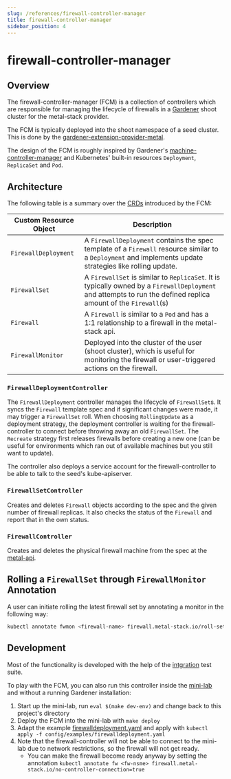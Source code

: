 ```yaml
---
slug: /references/firewall-controller-manager
title: firewall-controller-manager
sidebar_position: 4
---
```


# firewall-controller-manager

## Overview

The firewall-controller-manager (FCM) is a collection of controllers which are responsible for managing the lifecycle of firewalls in a [Gardener](https://gardener.cloud/) shoot cluster for the metal-stack provider.

The FCM is typically deployed into the shoot namespace of a seed cluster. This is done by the [gardener-extension-provider-metal](https://github.com/metal-stack/gardener-extension-provider-metal/).

The design of the FCM is roughly inspired by Gardener's [machine-controller-manager](https://github.com/gardener/machine-controller-manager) and Kubernetes' built-in resources `Deployment`, `ReplicaSet` and `Pod`.

## Architecture

The following table is a summary over the [CRDs](https://kubernetes.io/docs/concepts/extend-kubernetes/api-extension/custom-resources/) introduced by the FCM:

| Custom Resource Object | Description                                                                                                                                                     |
| ---------------------- | --------------------------------------------------------------------------------------------------------------------------------------------------------------- |
| `FirewallDeployment`   | A `FirewallDeployment` contains the spec template of a `Firewall` resource similar to a `Deployment` and implements update strategies like rolling update.      |
| `FirewallSet`          | A `FirewallSet` is similar to `ReplicaSet`. It is typically owned by a `FirewallDeployment` and attempts to run the defined replica amount of the `Firewall`(s) |
| `Firewall`             | A `Firewall` is similar to a `Pod` and has a 1:1 relationship to a firewall in the metal-stack api.                                                             |
| `FirewallMonitor`      | Deployed into the cluster of the user (shoot cluster), which is useful for monitoring the firewall or user-triggered actions on the firewall.                   |

### `FirewallDeploymentController`

The `FirewallDeployment` controller manages the lifecycle of `FirewallSet`s. It syncs the `Firewall` template spec and if significant changes were made, it may trigger a `FirewallSet` roll. When choosing `RollingUpdate` as a deployment strategy, the deployment controller is waiting for the firewall-controller to connect before throwing away an old `FirewallSet`. The `Recreate` strategy first releases firewalls before creating a new one (can be useful for environments which ran out of available machines but you still want to update).

The controller also deploys a service account for the firewall-controller to be able to talk to the seed's kube-apiserver.

### `FirewallSetController`

Creates and deletes `Firewall` objects according to the spec and the given number of firewall replicas. It also checks the status of the `Firewall` and report that in the own status.

### `FirewallController`

Creates and deletes the physical firewall machine from the spec at the [metal-api](https://github.com/metal-stack/metal-api).

## Rolling a `FirewallSet` through `FirewallMonitor` Annotation

A user can initiate rolling the latest firewall set by annotating a monitor in the following way:

```bash
kubectl annotate fwmon <firewall-name> firewall.metal-stack.io/roll-set=true
```

## Development

Most of the functionality is developed with the help of the [intgration](integration) test suite.

To play with the FCM, you can also run this controller inside the [mini-lab](https://github.com/metal-stack/mini-lab) and without a running Gardener installation:

1. Start up the mini-lab, run `eval $(make dev-env)` and change back to this project's directory
1. Deploy the FCM into the mini-lab with `make deploy`
1. Adapt the example [firewalldeployment.yaml](config/examples/firewalldeployment.yaml) and apply with `kubectl apply -f config/examples/firewalldeployment.yaml`
1. Note that the firewall-controller will not be able to connect to the mini-lab due to network restrictions, so the firewall will not get ready.
   - You can make the firewall become ready anyway by setting the annotation `kubectl annotate fw <fw-nsme> firewall.metal-stack.io/no-controller-connection=true`
